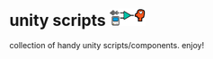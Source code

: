# unity scripts <img src="./hw.png" width="64px" />

collection of handy unity scripts/components. enjoy!
